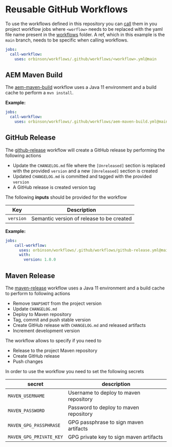 # Reusable GitHub Workflows

To use the workflows defined in this repository you
can [call](https://docs.github.com/en/actions/using-workflows/reusing-workflows) them in you project workflow jobs where
`<worflow>` needs to be replaced with the yaml file name present in the [workflows](.github/workflows) folder. A ref,
which in this example is the `main` branch, needs to be specific when calling workflows.

```yml
jobs:
  call-workflow:
    uses: orbinson/workflows/.github/workflows/<workflow>.yml@main
```

## AEM Maven Build

The [aem-maven-build](.github/workflows/aem-maven-build.yml) workflow uses a Java 11 environment and a build cache to
perform a `mvn install`.

**Example:**

```yml
jobs:
  call-workflow:
    uses: orbinson/workflows/.github/workflows/aem-maven-build.yml@main
```

## GitHub Release

The [github-release](.github/workflows/github-release.yml) workflow will create a GitHub release by performing the
following actions

* Update the `CHANGELOG.md` file where the `[Unreleased]` section is replaced with the provided `version` and a new
  `[Unreleased]` section is created
* Updated `CHANGELOG.md` is committed and tagged with the provided `version`
* A GitHub release is created version tag

The following **inputs** should be provided for the workflow

| Key       | Description                               |
|-----------|-------------------------------------------|
| `version` | Semantic version of release to be created |

**Example:**

```yml
jobs:
    call-workflow:
      uses: orbinson/workflows/.github/workflows/github-release.yml@main
      with:
        version: 1.0.0
```

## Maven Release

The [maven-release](.github/workflows/maven-release.yml) workflow uses a Java 11 environment and a build cache to
perform to following actions

* Remove `SNAPSHOT` from the project version
* Update `CHANGELOG.md`
* Deploy to Maven repository
* Tag, commit and push stable version
* Create GitHub release with `CHANGELOG.md` and released artifacts
* Increment development version

The workflow allows to specify if you need to

* Release to the project Maven repository
* Create GitHub release
* Push changes

In order to use the workflow you need to set the following secrets

| secret                  | description                             |
|-------------------------|-----------------------------------------|
| `MAVEN_USERNAME`        | Username to deploy to maven repository  |
| `MAVEN_PASSWORD`        | Password to deploy to maven repository  |
| `MAVEN_GPG_PASSPHRASE`  | GPG passphrase to sign maven artifacts  |
| `MAVEN_GPG_PRIVATE_KEY` | GPG private key to sign maven artifacts |

